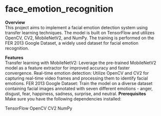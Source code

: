 # face_emotion_recognition
<b>Overview</b>
<br>
This project aims to implement a facial emotion detection system using transfer learning techniques. The model is built on TensorFlow and utilizes OpenCV, CV2, MobileNetV2, and NumPy. The training is performed on the FER 2013 Google Dataset, a widely used dataset for facial emotion recognition.

<b>Features</b>
<br>
Transfer learning with MobileNetV2: Leverage the pre-trained MobileNetV2 model as a feature extractor for improved accuracy and faster convergence.
Real-time emotion detection: Utilize OpenCV and CV2 for capturing real-time video frames and processing them to identify facial emotions.
FER 2013 Google Dataset: Train the model on a diverse dataset containing facial images annotated with seven different emotions - anger, disgust, fear, happiness, sadness, surprise, and neutral.
<b>Prerequisites</b>
<br>
Make sure you have the following dependencies installed:

TensorFlow
OpenCV
CV2
NumPy
